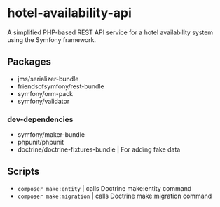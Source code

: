 # hotel-availability-api

A simplified PHP-based REST API service for a hotel availability system using the Symfony framework.

## Packages

- jms/serializer-bundle
- friendsofsymfony/rest-bundle
- symfony/orm-pack
- symfony/validator

### dev-dependencies

- symfony/maker-bundle
- phpunit/phpunit
- doctrine/doctrine-fixtures-bundle | For adding fake data

## Scripts

- `composer make:entity` | calls Doctrine make:entity command
- `composer make:migration` | calls Doctrine make:migration command

